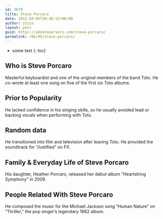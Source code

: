 ```yaml
---
id: 2679
title: Steve Porcaro
date: 2012-04-05T20:48:52+00:00
author: chito
layout: post
guid: https://ukdataservers.com/steve-porcaro/
permalink: /04/05/steve-porcaro/
---
```


* some text
{: toc}
          
          
## Who is  Steve Porcaro
                  
                  
                  
Masterful keyboardist and one of the original members of the band Toto. He co-wrote at least one song on five of the first six Toto albums.
                  
                
                
                
## Prior to Popularity 
                  
                  
                  
He lacked confidence in his singing skills, so he usually avoided lead or backing vocals when performing with Toto.
                  
                
                
                
## Random data 
                  
                  
                  
He transitioned into film and television after leaving Toto. He provided the soundtrack for &#8220;Justified&#8221; on FX.
                  
                
                
                
## Family & Everyday Life of Steve Porcaro
                  
                  
                  
His daughter, Heather Porcaro, released her debut album &#8220;Heartstring Symphony&#8221; in 2009.
                  
                
                
                
## People Related With  Steve Porcaro
                  
                  
                  
He composed the music for the Michael Jackson song &#8220;Human Nature&#8221; on &#8220;Thriller,&#8221; the pop singer&#8217;s legendary 1982 album.
                  
                
              
            
          
          
          
    
    
  
